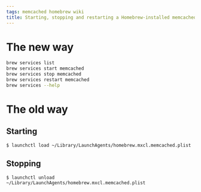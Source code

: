 ```yaml
---
tags: memcached homebrew wiki
title: Starting, stopping and restarting a Homebrew-installed memcached
---
```


# The new way

```bash
brew services list
brew services start memcached
brew services stop memcached
brew services restart memcached
brew services --help
```

# The old way

## Starting

```shell
$ launchctl load ~/Library/LaunchAgents/homebrew.mxcl.memcached.plist
```

## Stopping

```shell
$ launchctl unload ~/Library/LaunchAgents/homebrew.mxcl.memcached.plist
```
